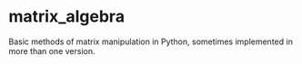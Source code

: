 # matrix_algebra
Basic methods of matrix manipulation in Python, 
sometimes implemented in more than one version.
